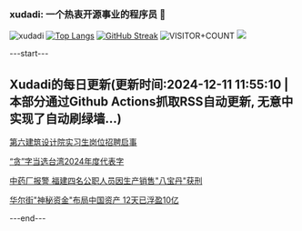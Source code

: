 ### xudadi: 一个热衷开源事业的程序员 👋

![xudadi](https://github-readme-stats-git-masterorgs-github-readme-stats-team.vercel.app/api?username=xudadi)
[![Top Langs](https://github-readme-stats.vercel.app/api/top-langs/?username=xudadi)](https://github.com/anuraghazra/github-readme-stats)
[![GitHub Streak](https://streak-stats.demolab.com?user=xudadi&locale=zh_Hans)](https://git.io/streak-stats)
![VISITOR+COUNT](https://komarev.com/ghpvc/?username=xudadi&label=VISITOR+COUNT)
![](https://raw.githubusercontent.com/xudadi/xudadi/main/assets/github-contribution-grid-snake.svg)


---start---

## Xudadi的每日更新(更新时间:2024-12-11 11:55:10 | 本部分通过Github Actions抓取RSS自动更新, 无意中实现了自动刷绿墙...)

[第六建筑设计院实习生岗位招聘启事](https://www.gongkaoleida.com/article/2225641)

[“贪”字当选台湾2024年度代表字](https://m.163.com/news/article/JJ325OSI05346RC6.html)

[中药厂报警 福建四名公职人员因生产销售"八宝丹"获刑](https://m.163.com/news/article/JJ31L5K3051492T3.html)

[华尔街"神秘资金"布局中国资产 12天已浮盈10亿](https://m.163.com/news/article/JJ2J0TPU0512B07B.html)

---end---
